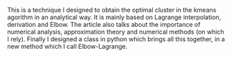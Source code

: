 This is a technique I designed to obtain the optimal cluster in the kmeans agorithm in an analytical way. It is mainly based on Lagrange interpolation, derivation and Elbow. The article also talks about the importance of numerical analysis, approximation theory and numerical methods (on which I rely).
Finally I designed a class in python which brings all this together, in a new method which I call Elbow-Lagrange.
